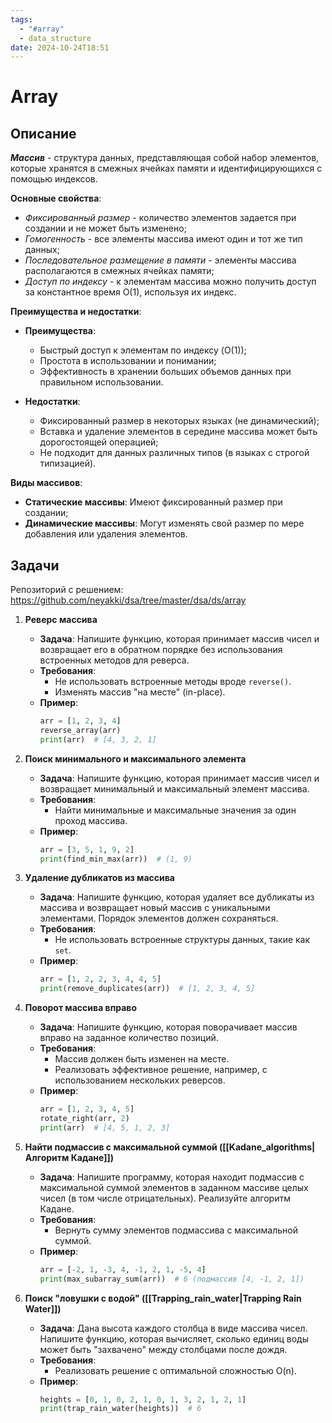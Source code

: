 ```yaml
---
tags:
  - "#array"
  - data_structure
date: 2024-10-24T18:51
---
```

# Array

## Описание

**_Массив_** - структура данных, представляющая собой набор элементов, которые хранятся в смежных ячейках памяти и идентифицирующихся с помощью индексов.

**Основные свойства**:

- _Фиксированный размер_ - количество элементов задается при создании и не может быть изменено;
- _Гомогенность_ - все элементы массива имеют один и тот же тип данных;
- _Последовательное размещение в памяти_ - элементы массива располагаются в смежных ячейках памяти;
- _Доступ по индексу_ - к элементам массива можно получить доступ за константное время O(1), используя их индекс.

**Преимущества и недостатки**:

- **Преимущества**:

  - Быстрый доступ к элементам по индексу (O(1));
  - Простота в использовании и понимании;
  - Эффективность в хранении больших объемов данных при правильном использовании.

- **Недостатки**:

  - Фиксированный размер в некоторых языках (не динамический);
  - Вставка и удаление элементов в середине массива может быть дорогостоящей операцией;
  - Не подходит для данных различных типов (в языках с строгой типизацией).

**Виды массивов**:

- **Статические массивы**: Имеют фиксированный размер при создании;
- **Динамические массивы**: Могут изменять свой размер по мере добавления или удаления элементов.

## Задачи

Репозиторий с решением: https://github.com/neyakki/dsa/tree/master/dsa/ds/array

1. **Реверс массива**

   - **Задача**: Напишите функцию, которая принимает массив чисел и возвращает его в обратном порядке без использования встроенных методов для реверса.
   - **Требования**:
     - Не использовать встроенные методы вроде `reverse()`.
     - Изменять массив "на месте" (in-place).
   - **Пример**:
     ```python
     arr = [1, 2, 3, 4]
     reverse_array(arr)
     print(arr)  # [4, 3, 2, 1]
     ```

2. **Поиск минимального и максимального элемента**

   - **Задача**: Напишите функцию, которая принимает массив чисел и возвращает минимальный и максимальный элемент массива.
   - **Требования**:
     - Найти минимальные и максимальные значения за один проход массива.
   - **Пример**:
     ```python
     arr = [3, 5, 1, 9, 2]
     print(find_min_max(arr))  # (1, 9)
     ```

3. **Удаление дубликатов из массива**

   - **Задача**: Напишите функцию, которая удаляет все дубликаты из массива и возвращает новый массив с уникальными элементами. Порядок элементов должен сохраняться.
   - **Требования**:
     - Не использовать встроенные структуры данных, такие как `set`.
   - **Пример**:
     ```python
     arr = [1, 2, 2, 3, 4, 4, 5]
     print(remove_duplicates(arr))  # [1, 2, 3, 4, 5]
     ```

4. **Поворот массива вправо**

   - **Задача**: Напишите функцию, которая поворачивает массив вправо на заданное количество позиций.
   - **Требования**:
     - Массив должен быть изменен на месте.
     - Реализовать эффективное решение, например, с использованием нескольких реверсов.
   - **Пример**:
     ```python
     arr = [1, 2, 3, 4, 5]
     rotate_right(arr, 2)
     print(arr)  # [4, 5, 1, 2, 3]
     ```

5. **Найти подмассив с максимальной суммой ([[Kadane_algorithms|Алгоритм Кадане]])**

   - **Задача**: Напишите программу, которая находит подмассив с максимальной суммой элементов в заданном массиве целых чисел (в том числе отрицательных). Реализуйте алгоритм Кадане.
   - **Требования**:
     - Вернуть сумму элементов подмассива с максимальной суммой.
   - **Пример**:
     ```python
     arr = [-2, 1, -3, 4, -1, 2, 1, -5, 4]
     print(max_subarray_sum(arr))  # 6 (подмассив [4, -1, 2, 1])
     ```

6. **Поиск "ловушки с водой" ([[Trapping_rain_water|Trapping Rain Water]])**
   - **Задача**: Дана высота каждого столбца в виде массива чисел. Напишите функцию, которая вычисляет, сколько единиц воды может быть "захвачено" между столбцами после дождя.
   - **Требования**:
     - Реализовать решение с оптимальной сложностью O(n).
   - **Пример**:
     ```python
     heights = [0, 1, 0, 2, 1, 0, 1, 3, 2, 1, 2, 1]
     print(trap_rain_water(heights))  # 6
     ```
